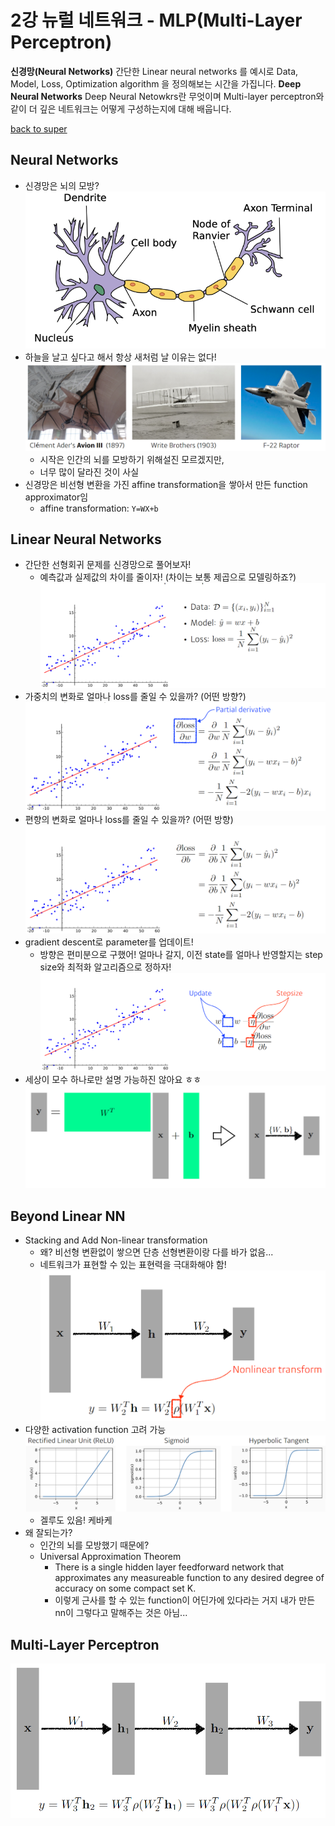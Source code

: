 # 2강 뉴럴 네트워크 - MLP(Multi-Layer Perceptron)
**신경망(Neural Networks)**
간단한 Linear neural networks 를 예시로 Data, Model, Loss, Optimization algorithm 을 정의해보는 시간을 가집니다.
**Deep Neural Networks**
Deep Neural Netowkrs란 무엇이며 Multi-layer perceptron와 같이 더 깊은 네트워크는 어떻게 구성하는지에 대해 배웁니다.

[back to super](https://github.com/jinmang2/BoostCamp_AI_Tech_2/tree/main/u-stage/dl_basic)

## Neural Networks
- 신경망은 뇌의 모방?
    ![img](../../../assets/img/u-stage/dl_basic_02_1.PNG)
- 하늘을 날고 싶다고 해서 항상 새처럼 날 이유는 없다!
    ![img](../../../assets/img/u-stage/dl_basic_02_2.PNG)
    - 시작은 인간의 뇌를 모방하기 위해설진 모르겠지만,
    - 너무 많이 달라진 것이 사실
- 신경망은 비선형 변환을 가진 affine transformation을 쌓아서 만든 function approximator임
    - affine transformation: `Y=WX+b`

## Linear Neural Networks
- 간단한 선형회귀 문제를 신경망으로 풀어보자!
    - 예측값과 실제값의 차이를 줄이자! (차이는 보통 제곱으로 모델링하죠?)
    ![img](../../../assets/img/u-stage/dl_basic_02_3.PNG)
- 가중치의 변화로 얼마나 loss를 줄일 수 있을까? (어떤 방향?)
    ![img](../../../assets/img/u-stage/dl_basic_02_4.PNG)
- 편향의 변화로 얼마나 loss를 줄일 수 있을까? (어떤 방향)
    ![img](../../../assets/img/u-stage/dl_basic_02_5.PNG)
- gradient descent로 parameter를 업데이트!
    - 방향은 편미분으로 구했어! 얼마나 갈지, 이전 state를 얼마나 반영할지는 step size와 최적화 알고리즘으로 정하자!
    ![img](../../../assets/img/u-stage/dl_basic_02_6.PNG)
- 세상이 모수 하나로만 설명 가능하진 않아요 ㅎㅎ
    ![img](../../../assets/img/u-stage/dl_basic_02_7.PNG)

## Beyond Linear NN
- Stacking and Add Non-linear transformation
    - 왜? 비선형 변환없이 쌓으면 단층 선형변환이랑 다를 바가 없음...
    - 네트워크가 표현할 수 있는 표현력을 극대화해야 함!
    ![img](../../../assets/img/u-stage/dl_basic_02_8.PNG)
- 다양한 activation function 고려 가능
    ![img](../../../assets/img/u-stage/dl_basic_02_9.PNG)
    - 겔루도 있음! 케바케
- 왜 잘되는가?
    - 인간의 뇌를 모방했기 때문에?
    - Universal Approximation Theorem
        - There is a single hidden layer feedforward network that approximates any measureable function to any desired degree of accuracy on some compact set K.
        - 이렇게 근사를 할 수 있는 function이 어딘가에 있다라는 거지 내가 만든 nn이 그렇다고 말해주는 것은 아님...

## Multi-Layer Perceptron
![img](../../../assets/img/u-stage/dl_basic_02_10.PNG)
